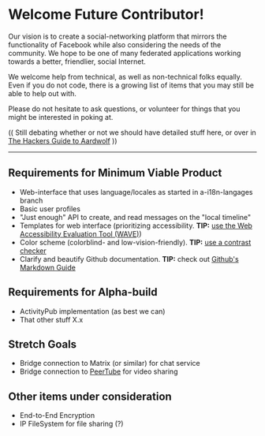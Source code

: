 # Welcome Future Contributor!
Our vision is to create a social-networking platform that mirrors the functionality of Facebook while also considering the needs of the community.  We hope to be one of many federated applications working towards a better, friendlier, social Internet.

We welcome help from technical, as well as non-technical folks equally.  Even if you do not code, there is a growing list of items that you may still be able to help out with. <br />

Please do not hesitate to ask questions, or volunteer for things that you might be interested in poking at.

(( Still debating whether or not we should have detailed stuff here, or over in [The Hackers Guide to Aardwolf](https://github.com/BanjoFox/aardwolf/tree/master/Hackers-Guide-to-Aardwolf) ))

--------
## Requirements for Minimum Viable Product
- Web-interface that uses language/locales as started in a-i18n-langages branch
- Basic user profiles
- "Just enough" API to create, and read messages on the "local timeline"
- Templates for web interface (prioritizing accessibility. **TIP:** [use the Web Accessibility Evaluation Tool (WAVE)](http://wave.webaim.org/))
- Color scheme (colorblind- and low-vision-friendly). **TIP:** [use a contrast checker](https://webaim.org/resources/contrastchecker/)
- Clarify and beautify Github documentation. **TIP:** check out [Github's Markdown Guide](https://guides.github.com/features/mastering-markdown/)

## Requirements for Alpha-build
- ActivityPub implementation (as best we can)
- That other stuff X.x

## Stretch Goals
- Bridge connection to Matrix (or similar) for chat service
- Bridge connection to [PeerTube](https://github.com/Chocobozzz/PeerTube) for video sharing

## Other items under consideration
- End-to-End Encryption
- IP FileSystem for file sharing (?)
